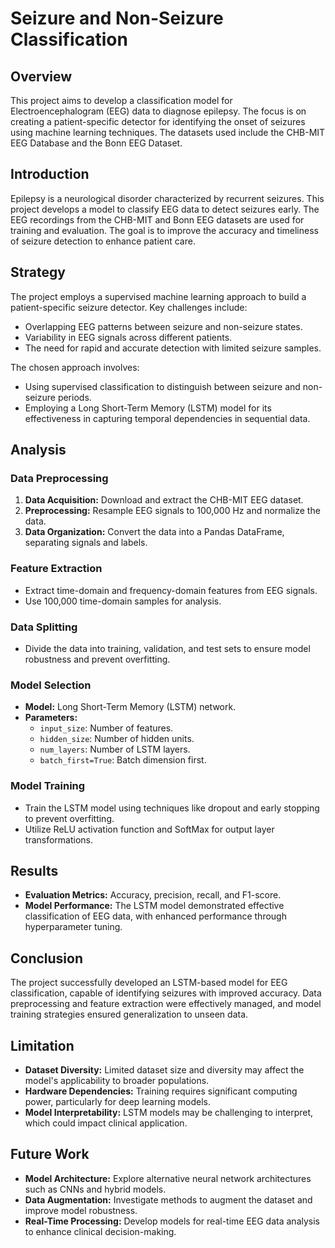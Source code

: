 
# Seizure and Non-Seizure Classification

## Overview

This project aims to develop a classification model for Electroencephalogram (EEG) data to diagnose epilepsy. The focus is on creating a patient-specific detector for identifying the onset of seizures using machine learning techniques. The datasets used include the CHB-MIT EEG Database and the Bonn EEG Dataset.

## Introduction

Epilepsy is a neurological disorder characterized by recurrent seizures. This project develops a model to classify EEG data to detect seizures early. The EEG recordings from the CHB-MIT and Bonn EEG datasets are used for training and evaluation. The goal is to improve the accuracy and timeliness of seizure detection to enhance patient care.

## Strategy

The project employs a supervised machine learning approach to build a patient-specific seizure detector. Key challenges include:
- Overlapping EEG patterns between seizure and non-seizure states.
- Variability in EEG signals across different patients.
- The need for rapid and accurate detection with limited seizure samples.

The chosen approach involves:
- Using supervised classification to distinguish between seizure and non-seizure periods.
- Employing a Long Short-Term Memory (LSTM) model for its effectiveness in capturing temporal dependencies in sequential data.

## Analysis

### Data Preprocessing

1. **Data Acquisition:** Download and extract the CHB-MIT EEG dataset.
2. **Preprocessing:** Resample EEG signals to 100,000 Hz and normalize the data.
3. **Data Organization:** Convert the data into a Pandas DataFrame, separating signals and labels.

### Feature Extraction

- Extract time-domain and frequency-domain features from EEG signals.
- Use 100,000 time-domain samples for analysis.

### Data Splitting

- Divide the data into training, validation, and test sets to ensure model robustness and prevent overfitting.

### Model Selection

- **Model:** Long Short-Term Memory (LSTM) network.
- **Parameters:** 
  - `input_size`: Number of features.
  - `hidden_size`: Number of hidden units.
  - `num_layers`: Number of LSTM layers.
  - `batch_first=True`: Batch dimension first.

### Model Training

- Train the LSTM model using techniques like dropout and early stopping to prevent overfitting.
- Utilize ReLU activation function and SoftMax for output layer transformations.

## Results

- **Evaluation Metrics:** Accuracy, precision, recall, and F1-score.
- **Model Performance:** The LSTM model demonstrated effective classification of EEG data, with enhanced performance through hyperparameter tuning.

## Conclusion

The project successfully developed an LSTM-based model for EEG classification, capable of identifying seizures with improved accuracy. Data preprocessing and feature extraction were effectively managed, and model training strategies ensured generalization to unseen data.

## Limitation

- **Dataset Diversity:** Limited dataset size and diversity may affect the model's applicability to broader populations.
- **Hardware Dependencies:** Training requires significant computing power, particularly for deep learning models.
- **Model Interpretability:** LSTM models may be challenging to interpret, which could impact clinical application.

## Future Work

- **Model Architecture:** Explore alternative neural network architectures such as CNNs and hybrid models.
- **Data Augmentation:** Investigate methods to augment the dataset and improve model robustness.
- **Real-Time Processing:** Develop models for real-time EEG data analysis to enhance clinical decision-making.
